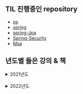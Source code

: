 ## TIL 진행중인 repository
- [ps](https://github.com/ssj9398/ps)
- [spring](https://github.com/ssj9398/SpringPractice)
- [spring-Jpa](https://github.com/ssj9398/SpringBoot-Jpa)
- [Spring-Security](https://github.com/ssj9398/Spring-Security)
- [Msa](https://github.com/ssj9398/Spring-Cloud-Microservices-Architecture)


## 년도별 들은 강의 & 책
<details markdown="1">
<summary>2021년도</summary>
- https://ssj9398.github.io/study-Site/html/2021.html
</details>
</br>
<details markdown="1">
<summary>2022년도</summary>
- 
</details>
